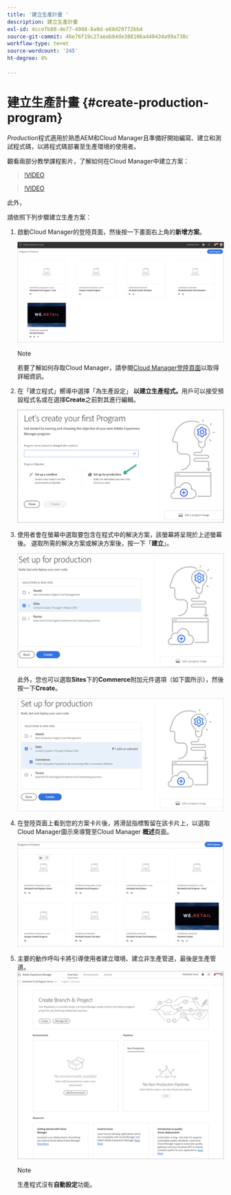 ```yaml
---
title: '建立生產計畫 '
description: 建立生產計畫
exl-id: 4ccefb80-de77-4998-8a9d-e68d29772bb4
source-git-commit: 4be76f19c27aeab84de388106a440434a99a738c
workflow-type: tm+mt
source-wordcount: '245'
ht-degree: 0%

---
```


# 建立生產計畫 {#create-production-program}

*Production*&#x200B;程式適用於熟悉AEM和Cloud Manager且準備好開始編寫、建立和測試程式碼，以將程式碼部署至生產環境的使用者。

觀看兩部分教學課程影片，了解如何在Cloud Manager中建立方案：

>[!VIDEO](https://video.tv.adobe.com/v/334953)

>[!VIDEO](https://video.tv.adobe.com/v/334954)

此外，

請依照下列步驟建立生產方案：

1. 啟動Cloud Manager的登陸頁面，然後按一下畫面右上角的&#x200B;**新增方案**。

   ![](assets/first_timelogin1.png)

   >[!NOTE]
   >若要了解如何存取Cloud Manager，請參閱[Cloud Manager登陸頁面](/help/onboarding/what-is-required/navigate-to-cloud-manager.md)以取得詳細資訊。

1. 在「建立程式」嚮導中選擇「為生產設定」 **以建立生產程式。**&#x200B;用戶可以接受預設程式名或在選擇&#x200B;**Create**&#x200B;之前對其進行編輯。

   ![](assets/create-prod1.png)

1. 使用者會在螢幕中選取要包含在程式中的解決方案，該螢幕將呈現於上述螢幕後。 選取所需的解決方案或解決方案後，按一下「**建立**」。


   ![](assets/setup-prod-select.png)

   此外，您也可以選取&#x200B;**Sites**&#x200B;下的&#x200B;**Commerce**&#x200B;附加元件選項（如下圖所示），然後按一下&#x200B;**Create**。

   ![](assets/setup-prod-commerce.png)

1. 在登陸頁面上看到您的方案卡片後，將滑鼠指標暫留在該卡片上，以選取Cloud Manager圖示來導覽至Cloud Manager **概述**&#x200B;頁面。

   ![](assets/set-up-prod4.png)

1. 主要的動作呼叫卡將引導使用者建立環境、建立非生產管道，最後是生產管道。
   ![](assets/set-up-prod5.png)


   >[!NOTE]
   >生產程式沒有&#x200B;**自動設定**&#x200B;功能。
